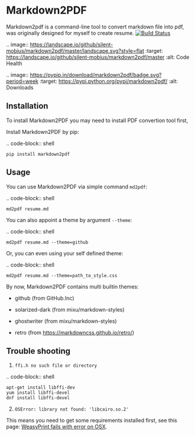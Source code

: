 Markdown2PDF
============

Markdown2pdf is a command-line tool to convert markdown file into pdf,
was originally designed for myself to create resume.
[![Build Status](https://travis-ci.org/silent-mobius/markdown2pdf.svg?branch=master)](https://travis-ci.org/silent-mobius/markdown2pdf)

.. image:: https://landscape.io/github/silent-mobius/markdown2pdf/master/landscape.svg?style=flat
    :target: https://landscape.io/github/silent-mobius/markdown2pdf/master
    :alt: Code Health

.. image:: https://pypip.in/download/markdown2pdf/badge.svg?period=week
    :target: https://pypi.python.org/pypi/markdown2pdf/
    :alt: Downloads


Installation
------------

To install Markdown2PDF you may need to install PDF convertion tool first,

Install Markdown2PDF by pip:

.. code-block:: shell

    pip install markdown2pdf


Usage
-----

You can use Markdown2PDF via simple command ``md2pdf``:

.. code-block:: shell

    md2pdf resume.md

You can also appoint a theme by argument ``--theme``:

.. code-block:: shell

    md2pdf resume.md --theme=github

Or, you can even using your self defined theme:

.. code-block:: shell

    md2pdf resume.md --theme=path_to_style.css

By now, Markdown2PDF contains multi builtin themes:

* github (from GitHub.Inc)

* solarized-dark (from mixu/markdown-styles)

* ghostwriter (from mixu/markdown-styles)

* retro (from https://markdowncss.github.io/retro/)


Trouble shooting
----------------

1. ``ffi.h no such file or directory``

.. code-block:: shell

    apt-get install libffi-dev
    yum install libffi-devel
    dnf install libffi-devel


2. ``OSError: library not found: 'libcairo.so.2'``

This means you need to get some requirements installed first, see this page:
[WeasyPrint fails with error on OSX](https://github.com/Kozea/WeasyPrint/issues/79).

